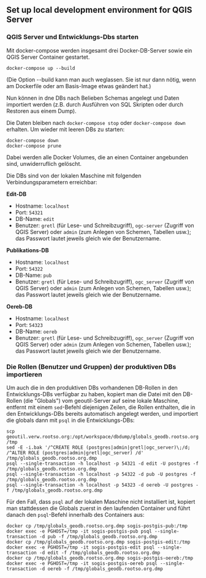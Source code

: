 ## Set up local development environment for QGIS Server

### QGIS Server und Entwicklungs-Dbs starten

Mit docker-compose werden insgesamt drei Docker-DB-Server sowie ein QGIS Server Container gestartet.
```
docker-compose up --build
```
(Die Option --build kann man auch weglassen. Sie ist nur dann nötig, wenn am Dockerfile oder am Basis-Image etwas geändert hat.)

Nun können in dne DBs nach Belieben Schemas angelegt und Daten importiert werden (z.B. durch Ausführen von SQL Skripten oder durch Restoren aus einem Dump).

Die Daten bleiben nach `docker-compose stop` oder `docker-compose down` erhalten. Um wieder mit leeren DBs zu starten:
```
docker-compose down
docker-compose prune
```
Dabei werden alle Docker Volumes, die an einen Container angebunden sind, unwiderruflich gelöscht.

Die DBs sind von der lokalen Maschine mit folgenden Verbindungsparametern erreichbar:

**Edit-DB**

* Hostname: `localhost`
* Port: `54321`
* DB-Name: `edit`
* Benutzer: `gretl` (für Lese- und Schreibzugriff), `ogc-server` (Zugriff von QGIS Server) oder `admin` (zum Anlegen von Schemen, Tabellen usw.); das Passwort lautet jeweils gleich wie der Benutzername.

**Publikations-DB**

* Hostname: `localhost`
* Port: `54322`
* DB-Name: `pub`
* Benutzer: `gretl` (für Lese- und Schreibzugriff), `ogc_server` (Zugriff von QGIS Server) oder `admin` (zum Anlegen von Schemen, Tabellen usw.); das Passwort lautet jeweils gleich wie der Benutzername.

**Oereb-DB**

* Hostname: `localhost`
* Port: `54323`
* DB-Name: `oereb`
* Benutzer: `gretl` (für Lese- und Schreibzugriff), `ogc_server` (Zugriff von QGIS Server) oder `admin` (zum Anlegen von Schemen, Tabellen usw.); das Passwort lautet jeweils gleich wie der Benutzername.

### Die Rollen (Benutzer und Gruppen) der produktiven DBs importieren

Um auch die in den produktiven DBs vorhandenen DB-Rollen in den Entwicklungs-DBs verfügbar zu haben, kopiert man die Datei mit den DB-Rollen (die "Globals") vom geoutil-Server auf seine lokale Maschine, entfernt mit einem `sed`-Befehl diejenigen Zeilen, die Rollen enthalten, die in den Entwicklungs-DBs bereits automatisch angelegt werden, und importiert die globals dann mit `psql` in die Entwicklungs-DBs:

```
scp geoutil.verw.rootso.org:/opt/workspace/dbdump/globals_geodb.rootso.org.dmp /tmp
sed -E -i.bak '/^CREATE ROLE (postgres|admin|gretl|ogc_server)\;/d; /^ALTER ROLE (postgres|admin|gretl|ogc_server) /d' /tmp/globals_geodb.rootso.org.dmp
psql --single-transaction -h localhost -p 54321 -d edit -U postgres -f /tmp/globals_geodb.rootso.org.dmp
psql --single-transaction -h localhost -p 54322 -d pub -U postgres -f /tmp/globals_geodb.rootso.org.dmp
psql --single-transaction -h localhost -p 54323 -d oereb -U postgres -f /tmp/globals_geodb.rootso.org.dmp
```

Für den Fall, dass `psql` auf der lokalen Maschine nicht installiert ist, kopiert man stattdessen die Globals zuerst in den laufenden Container und führt danach den `psql`-Befehl innerhalb des Containers aus:

```
docker cp /tmp/globals_geodb.rootso.org.dmp sogis-postgis-pub:/tmp
docker exec -e PGHOST=/tmp -it sogis-postgis-pub psql --single-transaction -d pub -f /tmp/globals_geodb.rootso.org.dmp
docker cp /tmp/globals_geodb.rootso.org.dmp sogis-postgis-edit:/tmp
docker exec -e PGHOST=/tmp -it sogis-postgis-edit psql --single-transaction -d edit -f /tmp/globals_geodb.rootso.org.dmp
docker cp /tmp/globals_geodb.rootso.org.dmp sogis-postgis-oereb:/tmp
docker exec -e PGHOST=/tmp -it sogis-postgis-oereb psql --single-transaction -d oereb -f /tmp/globals_geodb.rootso.org.dmp
```
